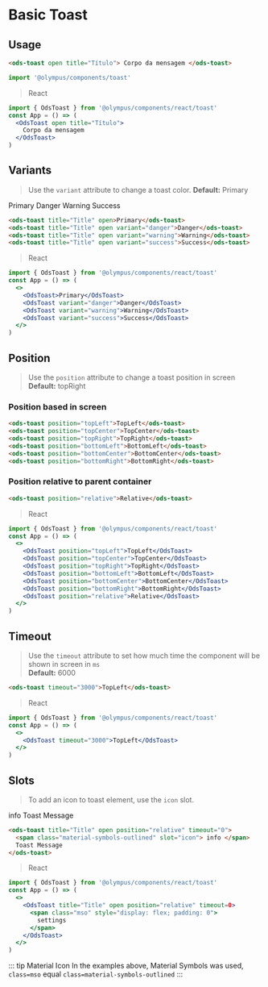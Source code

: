 # Basic Toast

## Usage

```html
<ods-toast open title="Título"> Corpo da mensagem </ods-toast>
```

```js
import '@olympus/components/toast'
```

> React

```jsx
import { OdsToast } from '@olympus/components/react/toast'
const App = () => (
  <OdsToast open title="Título">
    Corpo da mensagem
  </OdsToast>
)
```

## Variants

> Use the `variant` attribute to change a toast color. **Default:** Primary

<Preview is-grid="true">
  <ods-toast open title="Title" timeout=0 position="relative">Primary</ods-toast>
  <ods-toast open title="Title" timeout=0 position="relative" variant="danger">Danger</ods-toast>
  <ods-toast open title="Title" timeout=0 position="relative" variant="warning">Warning</ods-toast>
  <ods-toast open title="Title" timeout=0 position="relative" variant="success">Success</ods-toast>
</Preview>

```html
<ods-toast title="Title" open>Primary</ods-toast>
<ods-toast title="Title" open variant="danger">Danger</ods-toast>
<ods-toast title="Title" open variant="warning">Warning</ods-toast>
<ods-toast title="Title" open variant="success">Success</ods-toast>
```

> React

```jsx
import { OdsToast } from '@olympus/components/react/toast'
const App = () => (
  <>
    <OdsToast>Primary</OdsToast>
    <OdsToast variant="danger">Danger</OdsToast>
    <OdsToast variant="warning">Warning</OdsToast>
    <OdsToast variant="success">Success</OdsToast>
  </>
)
```

## Position

> Use the `position` attribute to change a toast position in screen<br />**Default:** topRight<br />

### Position based in screen

```html
<ods-toast position="topLeft">TopLeft</ods-toast>
<ods-toast position="topCenter">TopCenter</ods-toast>
<ods-toast position="topRight">TopRight</ods-toast>
<ods-toast position="bottomLeft">BottomLeft</ods-toast>
<ods-toast position="bottomCenter">BottomCenter</ods-toast>
<ods-toast position="bottomRight">BottomRight</ods-toast>
```

### Position relative to parent container

```html
<ods-toast position="relative">Relative</ods-toast>
```

> React

```jsx
import { OdsToast } from '@olympus/components/react/toast'
const App = () => (
  <>
    <OdsToast position="topLeft">TopLeft</OdsToast>
    <OdsToast position="topCenter">TopCenter</OdsToast>
    <OdsToast position="topRight">TopRight</OdsToast>
    <OdsToast position="bottomLeft">BottomLeft</OdsToast>
    <OdsToast position="bottomCenter">BottomCenter</OdsToast>
    <OdsToast position="bottomRight">BottomRight</OdsToast>
    <OdsToast position="relative">Relative</OdsToast>
  </>
)
```

## Timeout

> Use the `timeout` attribute to set how much time the component will be shown in screen in `ms`<br />**Default:** 6000<br />

```html
<ods-toast timeout="3000">TopLeft</ods-toast>
```

> React

```jsx
import { OdsToast } from '@olympus/components/react/toast'
const App = () => (
  <>
    <OdsToast timeout="3000">TopLeft</OdsToast>
  </>
)
```

## Slots

> To add an icon to toast element, use the `icon` slot.

<Preview>
  <ods-toast title="Title" open position="relative" timeout=0>
    <span class="material-symbols-outlined" slot="icon"> info </span>
    Toast Message
  </ods-toast>
</Preview>

```html
<ods-toast title="Title" open position="relative" timeout="0">
  <span class="material-symbols-outlined" slot="icon"> info </span>
  Toast Message
</ods-toast>
```

> React

```jsx
import { OdsToast } from '@olympus/components/react/toast'
const App = () => (
  <>
    <OdsToast title="Title" open position="relative" timeout=0>
      <span class="mso" style="display: flex; padding: 0">
        settings
      </span>
    </OdsToast>
  </>
)
```

::: tip Material Icon
In the examples above, Material Symbols was used,
`class=mso` equal `class=material-symbols-outlined`
:::
